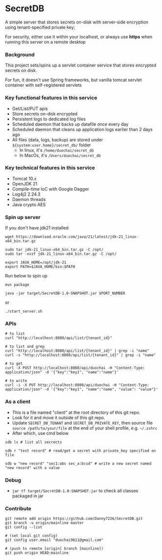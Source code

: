 # SecretDB
A simple server that stores secrets on-disk with server-side encryption using tenant-specified private key;

For security, either use it within your localhost, or always use **https** when running this server on a remote desktop

### Background
This project sets/spins up a servlet container service that stores encrypted secrets on disk.

For fun, it doesn't use Spring frameworks, but vanilla tomcat servlet container with self-registered servlets

### Key functional features in this service
* Get/List/PUT apis
* Store secrets on-disk encrypted
* Persistent logs to dedicated log files
* Scheduled daemon that backs up datafile once every day
* Scheduled daemon that cleans up application logs earlier than 2 days ago
* All files (data, logs, backup) are stored under `${system:user.home}/secret_db/` folder
  * In linux, it's `/home/duochai/secret_db`
  * In MacOs, it's `/Users/duochai/secret_db`

### Key technical features in this service
* Tomcat 10.x
* OpenJDK 21
* Compile-time IoC with Google Dagger
* Log4j2 2.24.3
* Daemon threads
* Java crypto AES

### Spin up server
If you don't have jdk21 installed
```
wget https://download.oracle.com/java/21/latest/jdk-21_linux-x64_bin.tar.gz

sudo tar jdk-21_linux-x64_bin.tar.gz -C /opt/
sudo tar -xvzf jdk-21_linux-x64_bin.tar.gz -C /opt/

export JAVA_HOME=/opt/jdk-21
export PATH=$JAVA_HOME/bin:$PATH
```

Run below to spin up
```
mvn package

java -jar target/SecretDB-1.0-SNAPSHOT.jar $PORT_NUMBER
```

or 

```
./start_server.sh
```

### APIs
```
# to list
curl "http://localhost:8080/api/list/{tenant_id}" 

# to list and grep
curl "http://localhost:8080/api/list/{tenant_id}" | grep -i "name" 
curl -s "http://localhost:8080/api/list/{tenant_id}" | grep -i "name" 

# to get
curl -X POST http://localhost:8080/api/duochai -H "Content-Type: application/json" -d '{"key":"key1", "name":"name"}' 

# to write
curl -i -X PUT http://localhost:8080/api/duochai -H "Content-Type: application/json" -d '{"key":"key1", "name":"name", "value": "value"}'
```

### As a client
* This is a file named "client" at the root directory of this git repo.
* Look for it and move it outside of this git repo.
* Update `SECRET_DB_TENANT` and `SECRET_DB_PRIVATE_KEY`, then source file `source /path/to/your/file` at the end of your shell profile, e.g. `~/.zshrc`
* After which, use cmd below
```
sdb ls # list all secrects

sdb r "test record" # read/get a secret with private_key specified on file

sdb w "new record" "sec1:abc sec_a:bcsd" # write a new secret named "new record" with a value
```

### Debug
* `jar tf target/SecretDB-1.0-SNAPSHOT.jar` to check all classes packaged in jar

### Contribute
```
git remote add origin https://github.com/Danny7226/SecretDB.git
git branch -u origin/mainline master
git config --list

# (set local git config)
git config user.email "duochai9611@gmail.com"

# (push to remote [origin] branch [mainline])
git push origin HEAD:mainline
```